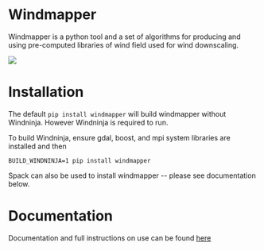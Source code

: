 # Windmapper

Windmapper is a python tool and a set of algorithms for producing and using pre-computed libraries of wind field used for wind downscaling. 

![](docs/images/WM-main.png)

# Installation

The default ``pip install windmapper`` will build windmapper without Windninja. However Windninja is required to run.

To build Windninja, ensure gdal, boost, and mpi system libraries are installed and then

``BUILD_WINDNINJA=1 pip install windmapper``

Spack can also be used to install windmapper -- please see documentation below.

# Documentation 
Documentation and full instructions on use can be found [here](https://windmapper.readthedocs.io)